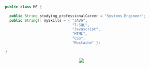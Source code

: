 ```JAVA
public class ME {
  
  public String studying_professionalCareer = "Systems Engineer";
  public String[] mySkills = { "JAVA",
                               "T-SQL",
                               "Javascript",
                               "HTML",
                               "CSS",
                               "Mustache" };

}
```
<p align="center">
  <img src="https://thumbs.gfycat.com/WhoppingSpectacularGreatargus-size_restricted.gif">
</p>
